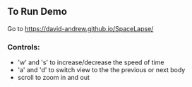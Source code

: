## To Run Demo
Go to https://david-andrew.github.io/SpaceLapse/
### Controls:
* 'w' and 's' to increase/decrease the speed of time
* 'a' and 'd' to switch view to the the previous or next body
* scroll to zoom in and out
